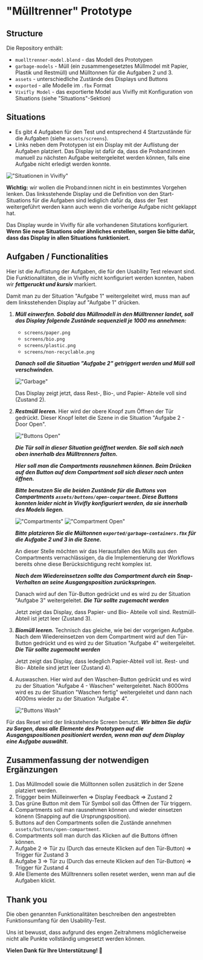 # "Mülltrenner" Prototype 

## Structure 
Die Repository enthält:
- `muelltrenner-model.blend` - das Modell des Prototypen
- `garbage-models` - Müll (ein zusammengesetztes Müllmodel mit Papier, Plastik und Restmüll) und Mülltonnen für die Aufgaben 2 und 3.
- `assets` - unterschiedliche Zustände des Displays und Buttons
- `exported` - alle Modelle im `.fbx` Format
- `Vivifly Model` - das exportierte Model aus Vivifly mit Konfiguration von Situations (siehe "Situations"-Sektion)

## Situations
- Es gibt 4 Aufgaben für den Test und entsprechend 4 Startzustände für die Aufgaben (siehe `assets/screens`). 
- Links neben dem Prototypen ist ein Display mit der Auflistung der Aufgaben platziert. Das Display ist dafür da, dass die Proband:innen manuell zu nächsten Aufgabe weitergeleitet werden können, falls eine Aufgabe nicht erledigt werden konnte. 

!["Situationen in Vivifly"](screenshots/vivifly-situations.png)

**Wichtig:** wir wollen die Proband:innen nicht in ein bestimmtes Vorgehen lenken. Das linksstehende Display und die Definition von den Start-Situations für die Aufgaben sind lediglich dafür da, dass der Test weitergeführt werden kann auch wenn die vorherige Aufgabe nicht geklappt hat.

Das Display wurde in Vivifly für alle vorhandenen Situtations konfiguriert. **Wenn Sie neue Situations oder ähnliches erstellen, sorgen Sie bitte dafür, dass das Display in allen Situations  funktioniert.**

## Aufgaben / Functionalities
Hier ist die Auflistung der Aufgaben, die für den Usability Test relevant sind. Die Funktionalitäten, die in Vivifly nicht konfiguriert werden konnten, haben wir ___fettgeruckt und kursiv___ markiert. 

Damit man zu der Situation "Aufgabe 1" weitergeleitet wird, muss man auf dem linksstehenden Display auf "Aufgabe 1" drücken.
 
1. ___Müll einwerfen. Sobald das Müllmodell in den Mülltrenner landet, soll das Display folgende Zustände sequenziell je 1000 ms annehmen:___
    - `screens/paper.png`
    - `screens/bio.png`
    - `screens/plastic.png`
    - `screens/non-recyclable.png`

    ___Danach soll die Situation "Aufgabe 2" getriggert werden und Müll soll verschwinden.___

    !["Garbage"](screenshots/garbage.png)

    Das Display zeigt jetzt, dass Rest-, Bio-, und Papier- Abteile voll sind (Zustand 2).

2. ___Restmüll leeren.___ Hier wird der obere Knopf zum Öffnen der Tür gedrückt. Dieser Knopf leitet die Szene in die Situation "Aufgabe 2 - Door Open". 

    !["Buttons Open"](screenshots/buttons-open.png)
    
    ___Die Tür soll in dieser Situation geöffnet werden. Sie soll sich nach oben innerhalb des Mülltrenners falten.___
    
    ___Hier soll man die Compartments rausnehmen können. Beim Drücken auf den Button auf dem Compartment soll sich dieser nach unten öffnen.___

    ___Bitte benutzen Sie die beiden Zustände für die Buttons von Compartments `assets/buttons/open-compartment`. Diese Buttons konnten leider nicht in Vivifly konfiguriert werden, da sie innerhalb des Models liegen.___

    !["Compartments"](screenshots/compartments-buttons.png)
    !["Compartment Open"](screenshots/compartment-open.png)

    ___Bitte platzieren Sie die Mültonnen `exported/garbage-containers.fbx` für die Aufgabe 2 und 3 in die Szene.___

    An dieser Stelle möchten wir das Herausfallen des Mülls aus den Compartments vernachlässigen, da die Implementierung der Workflows bereits ohne diese Berücksichtigung recht komplex ist.

    ___Nach dem Wiedereinsetzen sollte das Compartment durch ein Snap-Verhalten an seine Ausgangsposition zurückspringen.___

    Danach wird auf den Tür-Button gedrückt und es wird zu der Situation "Aufgabe 3" weitergeleitet. ___Die Tür sollte zugemacht werden___

    Jetzt zeigt das Display, dass Papier- und Bio- Abteile voll sind. Restmüll-Abteil ist jetzt leer (Zustand 3).

3. ___Biomüll leeren.___ Technisch das gleiche, wie bei der vorgerigen Aufgabe. Nach dem Wiedereinsetzen von dem Compartment wird auf den Tür-Button gedrückt und es wird zu der Situation "Aufgabe 4" weitergeleitet. ___Die Tür sollte zugemacht werden___

    Jetzt zeigt das Display, dass ledeglich Papier-Abteil voll ist. Rest- und Bio- Abteile sind jetzt leer (Zustand 4).

4. Auswaschen. Hier wird auf den Waschen-Button gedrückt und es wird zu der Situation "Aufgabe 4 - Waschen" weitergeleitet. Nach 8000ms wird es zu der Situation "Waschen fertig" weitergeleitet und dann nach 4000ms wieder zu der Situation "Aufgabe 4".

    !["Buttons Wash"](screenshots/buttons-wash.png)

Für das Reset wird der linksstehende Screen benutzt. ___Wir bitten Sie dafür zu Sorgen, dass alle Elemente des Prototypen auf die Ausgangspositionen positioniert werden, wenn man auf dem Display eine Aufgabe auswählt.___

## Zusammenfassung der notwendigen Ergänzungen
1. Das Müllmodell sowie die Mülltonnen sollen zusätzlich in der Szene platziert werden.
2. Triggger beim Mülleinwerfen => Display Feedback => Zustand 2
3. Das grüne Button mit dem Tür Symbol soll das Öffnen der Tür triggern.
4. Compartments soll man rausnehmen können und wieder einsetzen könenn (Snapping auf die Ursprungsposition).
5. Buttons auf den Compartments sollen die Zustände annehmen `assets/buttons/open-compartment`.
6. Compartments soll man durch das Klicken auf die Buttons öffnen können.
7. Aufgabe 2 => Tür zu (Durch das erneute Klicken auf den Tür-Button) => Trigger für Zustand 3 
8. Aufgabe 3 => Tür zu (Durch das erneute Klicken auf den Tür-Button) => Trigger für Zustand 4
9. Alle Elemente des Mülltrenners sollen resetet werden, wenn man auf die Aufgaben klickt.

## Thank you
Die oben genannten Funktionalitäten beschreiben den angestrebten Funktionsumfang für den Usability-Test. 

Uns ist bewusst, dass aufgrund des engen Zeitrahmens möglicherweise nicht alle Punkte vollständig umgesetzt werden können. 

**Vielen Dank für Ihre Unterstützung! 🤩**